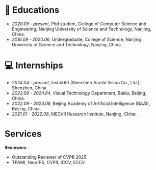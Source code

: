 # 📖 Educations
- *2020.09 - present*, Phd student, College of Computer Science and Engineering, Nanjing University of Science and Technology, Nanjing, China.
- *2016.09 - 2020.06*, Undergraduate, College of Science, Nanjing University of Science and Technology, Nanjing, China.

# 💻 Internships
- *2024.04 - present*, Insta360 (Shenzhen Arashi Vision Co., Ltd.), Shenzhen, China.
- *2023.09 - 2024.04*, Visual Technology Department, Baidu, Beijing, China.
- *2022.09 - 2023.08*, Beijing Academy of Artificial Intelligence (BAAI), Beijing, China.
- *2021.01 - 2022.08*, MEGVII Research Institute, Nanjing, China.

# Services
**Reviewers**
- Outstanding Reviewer of CVPR 2025
- TPAMI, NeurIPS, CVPR, ICCV, ECCV
